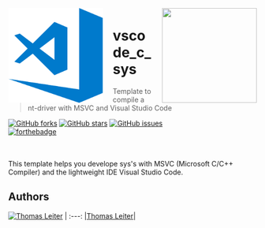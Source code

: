 <img src="https://raw.githubusercontent.com/tomLadder/vscode_c_sys/master/res/vscode.png" align="left" width="192px" height="192px"/>
<img align="left" width="0" height="192px" hspace="10"/>

<img src="https://cdn.rawgit.com/tomLadder/vscode_c_sys/master/res/sys.svg" align="right" width="192px" height="192px"/>
<img align="right" width="0" height="192px" hspace="10"/>

# vscode_c_sys
> Template to compile a nt-driver with MSVC and Visual Studio Code

[![GitHub forks](https://img.shields.io/github/forks/tomLadder/vscode_cpp_sys.svg?style=flat-square)](https://github.com/tomLadder/vscode_c_sys/network)
[![GitHub stars](https://img.shields.io/github/stars/tomLadder/vscode_cpp_sys.svg?style=flat-square)](https://github.com/tomLadder/vscode_c_sys/stargazers)
[![GitHub issues](https://img.shields.io/github/issues/tomLadder/vscode_c_sys.svg?style=flat-square)](https://github.com/tomLadder/vscode_c_sys/issues)<br>
[![forthebadge](http://forthebadge.com/images/badges/built-with-love.svg)](http://forthebadge.com)

</br>
</br>
This template helps you develope sys's with MSVC (Microsoft C/C++ Compiler) and the lightweight IDE Visual Studio Code.

<br>

## Authors

[<img alt="Thomas Leiter" src="https://avatars3.githubusercontent.com/u/20393156?s=400&u=ae0a43de5d81d58a698abffe4e2ede024f2b6700&v=4" width="117">](https://github.com/tomLadder) |
:---:
|[Thomas Leiter](https://github.com/tomLadder)|
